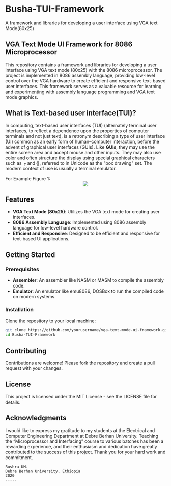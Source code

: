 # Busha-TUI-Framework
A framework and libraries for developing a user interface using VGA text Mode(80x25)
## VGA Text Mode UI Framework for 8086 Microprocessor
This repository contains a framework and libraries for developing a user interface using VGA text mode (80x25) with the 8086 microprocessor. The project is implemented in 8086 assembly language, providing low-level control over the VGA hardware to create efficient and responsive text-based user interfaces. This framework serves as a valuable resource for learning and experimenting with assembly language programming and VGA text mode graphics.
## What is Text-based user interface(TUI)?
<p>
  In computing, text-based user interfaces (TUI) (alternately terminal user interfaces, to reflect a dependence upon the properties of computer terminals and not just text), is a retronym describing a type of user interface (UI) common as an early form of human–computer interaction, before the advent of graphical user interfaces (GUIs). Like <b>GUIs</b>, they may use the entire screen area and accept mouse and other inputs. They may also use color and often structure the display using special graphical characters such as ┌ and ╣, referred to in Unicode as the "box drawing" set. The modern context of use is usually a terminal emulator.
</p>
For Example Figure 1:
<center>
<img src="https://upload.wikimedia.org/wikipedia/commons/c/c5/Fdedit.png" />
  
  </center>

## Features

- **VGA Text Mode (80x25)**: Utilizes the VGA text mode for creating user interfaces.
- **8086 Assembly Language**: Implemented using 8086 assembly language for low-level hardware control.
- **Efficient and Responsive**: Designed to be efficient and responsive for text-based UI applications.

## Getting Started

### Prerequisites

- **Assembler**: An assembler like NASM or MASM to compile the assembly code.
- **Emulator**: An emulator like emu8086, DOSBox to run the compiled code on modern systems.

### Installation

Clone the repository to your local machine:
```bash
git clone https://github.com/yourusername/vga-text-mode-ui-framework.git
cd Busha-TUI-Framework
```
## Contributing
Contributions are welcome! Please fork the repository and create a pull request with your changes.

## License
This project is licensed under the MIT License - see the LICENSE file for details.

## Acknowledgments
I would like to express my gratitude to my students at the Electrical and Computer Engineering Department at Debre Berhan University. Teaching the “Microprocessor and Interfacing” course to various batches has been a rewarding experience, and their enthusiasm and dedication have greatly contributed to the success of this project. Thank you for your hard work and commitment.

```
Bushra KM.
Debre Berhan University, Ethiopia
2020
-----
```
